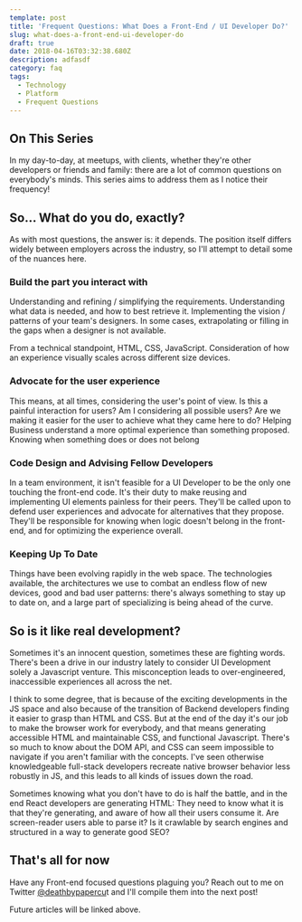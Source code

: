 ```yaml
---
template: post
title: 'Frequent Questions: What Does a Front-End / UI Developer Do?'
slug: what-does-a-front-end-ui-developer-do
draft: true
date: 2018-04-16T03:32:38.680Z
description: adfasdf
category: faq
tags:
  - Technology
  - Platform
  - Frequent Questions
---
```

## On This Series

In my day-to-day, at meetups, with clients, whether they're other developers or friends and family: there are a lot of common questions on everybody's minds. This series aims to address them as I notice their frequency!

## So... What do you do, exactly?

As with most questions, the answer is: it depends. The position itself differs widely between employers across the industry, so I'll attempt to detail some of the nuances here.

### Build the part you interact with

Understanding and refining / simplifying the requirements. Understanding what data is needed, and how to best retrieve it. Implementing the vision / patterns of your team's designers. In some cases, extrapolating or filling in the gaps when a designer is not available.

From a technical standpoint, HTML, CSS, JavaScript. Consideration of how an experience visually scales across different size devices.

### Advocate for the user experience

This means, at all times, considering the user's point of view. Is this a painful interaction for users? Am I considering all possible users? Are we making it easier for the user to achieve what they came here to do? Helping Business understand a more optimal experience than something proposed. Knowing when something does or does not belong

### Code Design and Advising Fellow Developers

In a team environment, it isn't feasible for a UI Developer to be the only one touching the front-end code. It's their duty to make reusing and implementing UI elements painless for their peers. They'll be called upon to defend user experiences and advocate for alternatives that they propose. They'll be responsible for knowing when logic doesn't belong in the front-end, and for optimizing the experience overall.

### Keeping Up To Date

Things have been evolving rapidly in the web space. The technologies available, the architectures we use to combat an endless flow of new devices, good and bad user patterns: there's always something to stay up to date on, and a large part of specializing is being ahead of the curve.

## So is it like real development?

Sometimes it's an innocent question, sometimes these are fighting words. There's been a drive in our industry lately to consider UI Development solely a Javascript venture. This misconception leads to over-engineered, inaccessible experiences all across the net.

I think to some degree, that is because of the exciting developments in the JS space and also because of the transition of Backend developers finding it easier to grasp than HTML and CSS. But at the end of the day it's our job to make the browser work for everybody, and that means generating accessible HTML and maintainable CSS, and functional Javascript. There's so much to know about the DOM API, and CSS can seem impossible to navigate if you aren't familiar with the concepts. I've seen otherwise knowledgeable full-stack developers recreate native browser behavior less robustly in JS, and this leads to all kinds of issues down the road.

Sometimes knowing what you don't have to do is half the battle, and in the end React developers are generating HTML: They need to know what it is that they're generating, and aware of how all their users consume it. Are screen-reader users able to parse it? Is it crawlable by search engines and structured in a way to generate good SEO?

## That's all for now

Have any Front-end focused questions plaguing you? Reach out to me on Twitter [@deathbypapercu](https://twitter.com/deathbypapercut)t and I'll compile them into the next post!

Future articles will be linked above.
